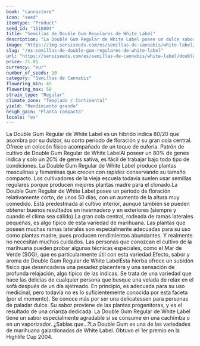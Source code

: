 ```yaml
---
book: "cannastore"
icon: "seed"
itemtype: "Product"
seed_id: "1510004"
title: "Semillas de Double Gum Regulares de White Label"
description: "La Double Gum Regular de White Label posee un dulce sabor a chicle muy característico, además de las propiedades típicas de las indicas."
image: "https://img.sensiseeds.com/es/semillas-de-cannabis/white-label/double-gum-image.png"
slug: "/es-semillas-de-double-gum-regulares-de-white-label"
url: "https://sensiseeds.com/es/semillas-de-cannabis/white-label/double-gum?a_aid=cannastore"
price: 21.01
currency: "eur"
number_of_seeds: 10
category: "Semillas de Cannabis"
flowering_min: 45
flowering_max: 50
strain_type: "Regular"
climate_zone: "Templado / Continental"
yield: "Rendimiento grande"
heigh_gain: "Planta compacta"
locale: "es"
---
```

La Double Gum Regular de White Label es un híbrido indica 80/20 que asombra por su dulzor, su corto periodo de floración y su gran cola central. Ofrece un colocón físico acompañado de un toque de euforia. Patrón de cultivo de Double Gum Regular de White LabelAl poseer un 80% de genes indica y solo un 20% de genes sativa, es fácil de trabajar bajo todo tipo de condiciones. La Double Gum Regular de White Label produce plantas masculinas y femeninas que crecen con rapidez conservando su tamaño compacto. Los cultivadores de la vieja escuela todavía suelen usar semillas regulares porque producen mejores plantas madre para el clonado.La Double Gum Regular de White Label posee un periodo de floración relativamente corto, de unos 50 días, con un aumento de la altura muy comedido. Está predestinada al cultivo interior, aunque también se pueden obtener buenos resultados en invernadero y en exteriores (siempre y cuando el clima sea cálido).La gran cola central, rodeada de ramas laterales pequeñas, es algo típico de esta variedad de marihuana. Las plantas que poseen muchas ramas laterales son especialmente adecuadas para su uso como plantas madre, pues producen rendimientos abundantes. Y realmente no necesitan muchos cuidados. Las personas que conozcan el cultivo de la marihuana pueden probar algunas técnicas especiales, como el Mar de Verde (SOG), que es particularmente útil con esta variedad.Efecto, sabor y aroma de Double Gum Regular de White LabelEsta hierba ofrece un subidón físico que desencadena una pesadez placentera y una sensación de profunda relajación, algo típico de las indicas. Se trata de una variedad que hace las delicias de cualquier persona que busque una velada de relax en el sofá después de un día ajetreado. En principio, es adecuada para su uso medicinal, pero todavía no es lo suficientemente conocida por esta faceta (por el momento). Se conoce más por ser una delicatessen para personas de paladar dulce. Su sabor proviene de las plantas progenitoras, y es el resultado de una crianza dedicada. La Double Gum Regular de White Label tiene un sabor especialmente agradable si se consume en una cachimba o en un vaporizador. ¿Sabías que…?La Double Gum es una de las variedades de marihuana galardonadas de White Label. Obtuvo el 1er premio en la Highlife Cup 2004.
